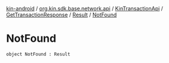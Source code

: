 [kin-android](../../../../index.md) / [org.kin.sdk.base.network.api](../../../index.md) / [KinTransactionApi](../../index.md) / [GetTransactionResponse](../index.md) / [Result](index.md) / [NotFound](./-not-found.md)

# NotFound

`object NotFound : Result`